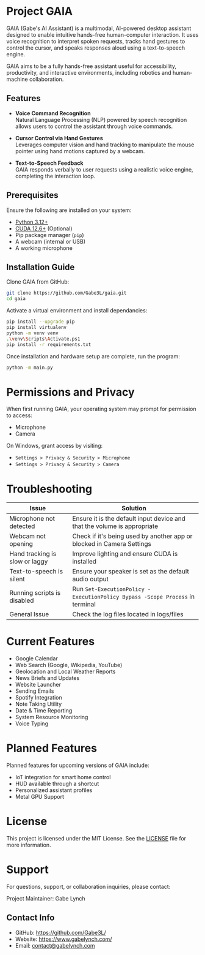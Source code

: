 # Project GAIA

GAIA (Gabe's AI Assistant) is a multimodal, AI-powered desktop assistant designed to enable intuitive hands-free human-computer interaction. It uses voice recognition to interpret spoken requests, tracks hand gestures to control the cursor, and speaks responses aloud using a text-to-speech engine.

GAIA aims to be a fully hands-free assistant useful for accessibility, productivity, and interactive environments, including robotics and human-machine collaboration.

## Features

- **Voice Command Recognition**  
  Natural Language Processing (NLP) powered by speech recognition allows users to control the assistant through voice commands.

- **Cursor Control via Hand Gestures**  
  Leverages computer vision and hand tracking to manipulate the mouse pointer using hand motions captured by a webcam.

- **Text-to-Speech Feedback**  
  GAIA responds verbally to user requests using a realistic voice engine, completing the interaction loop.

## Prerequisites

Ensure the following are installed on your system:

- [Python 3.12+](https://www.python.org/downloads/)
- [CUDA 12.6+](https://developer.nvidia.com/cuda-toolkit-archive/) (Optional)
- Pip package manager (`pip`)
- A webcam (internal or USB)
- A working microphone

## Installation Guide

Clone GAIA from GitHub:

```bash
git clone https://github.com/Gabe3L/gaia.git
cd gaia
```

Activate a virtual environment and install dependancies:
```bash
pip install --upgrade pip
pip install virtualenv
python -m venv venv
.\venv\Scripts\Activate.ps1
pip install -r requirements.txt
```

Once installation and hardware setup are complete, run the program:

```bash
python -m main.py
```

# Permissions and Privacy
When first running GAIA, your operating system may prompt for permission to access:

- Microphone
- Camera

On Windows, grant access by visiting:

- ```Settings > Privacy & Security > Microphone```
- ```Settings > Privacy & Security > Camera```

# Troubleshooting

| **Issue**                        | **Solution**                                                                     |
|----------------------------------|----------------------------------------------------------------------------------|
| Microphone not detected          | Ensure it is the default input device and that the volume is appropriate         |
| Webcam not opening               | Check if it's being used by another app or blocked in Camera Settings            |
| Hand tracking is slow or laggy   | Improve lighting and ensure CUDA is installed                                    |
| Text-to-speech is silent         | Ensure your speaker is set as the default audio output                           |
| Running scripts is disabled      | Run ```Set-ExecutionPolicy -ExecutionPolicy Bypass -Scope Process``` in terminal |
| General Issue                    | Check the log files located in logs/files                                        |

# Current Features
- Google Calendar
- Web Search (Google, Wikipedia, YouTube)
- Geolocation and Local Weather Reports
- News Briefs and Updates
- Website Launcher
- Sending Emails
- Spotify Integration
- Note Taking Utility
- Date & Time Reporting
- System Resource Monitoring
- Voice Typing

# Planned Features

Planned features for upcoming versions of GAIA include:

- IoT integration for smart home control
- HUD available through a shortcut
- Personalized assistant profiles
- Metal GPU Support

# License
This project is licensed under the MIT License.
See the [LICENSE](LICENSE) file for more information.

# Support
For questions, support, or collaboration inquiries, please contact:

Project Maintainer: Gabe Lynch

## Contact Info
- GitHub: https://github.com/Gabe3L/
- Website: https://www.gabelynch.com/
- Email: contact@gabelynch.com